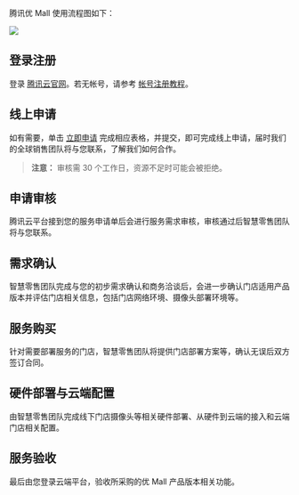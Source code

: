 
腾讯优 Mall 使用流程图如下：

![](https://main.qcloudimg.com/raw/f1d9219f5942b0624080493eb31ad95b.png)

## 登录注册

登录 [腾讯云官网](https://cloud.tencent.com/)。若无帐号，请参考 [帐号注册教程](/document/product/378/9603)。

## 线上申请

如有需要，单击 [立即申请](https://intl.cloud.tencent.com/contact-sales) 完成相应表格，并提交，即可完成线上申请，届时我们的全球销售团队将与您联系，了解我们如何合作。

> **注意：**
> 审核需 30 个工作日，资源不足时可能会被拒绝。

## 申请审核

腾讯云平台接到您的服务申请单后会进行服务需求审核，审核通过后智慧零售团队将与您联系。

## 需求确认

智慧零售团队完成与您的初步需求确认和商务洽谈后，会进一步确认门店适用产品版本并评估门店相关信息，包括门店网络环境、摄像头部署环境等。

## 服务购买

针对需要部署服务的门店，智慧零售团队将提供门店部署方案等，确认无误后双方签订合同。

## 硬件部署与云端配置

由智慧零售团队完成线下门店摄像头等相关硬件部署、从硬件到云端的接入和云端门店相关配置。

## 服务验收

最后由您登录云端平台，验收所采购的优 Mall 产品版本相关功能。